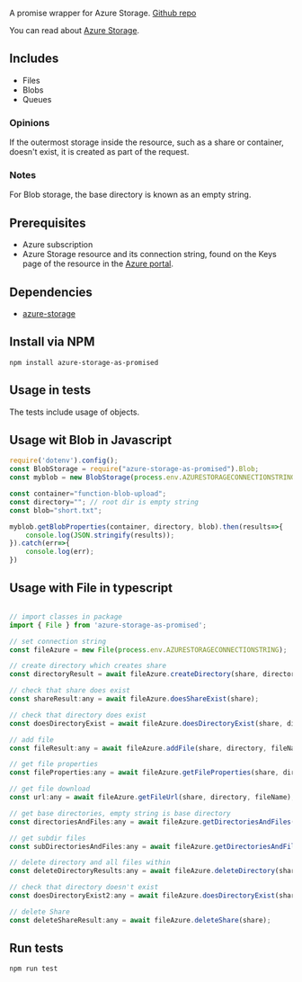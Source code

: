 A promise wrapper for Azure Storage. [Github repo](https://github.com/diberry/azure-storage-as-promised)


You can read about [Azure Storage](https://docs.microsoft.com/azure/storage/).

## Includes

* Files 
* Blobs
* Queues

### Opinions

If the outermost storage inside the resource, such as a share or container, doesn't exist, it is created as part of the request. 

### Notes

For Blob storage, the base directory is known as an empty string. 

## Prerequisites

* Azure subscription
* Azure Storage resource and its connection string, found on the Keys page of the resource in the [Azure portal](https://portal.azure.com).

## Dependencies

* [azure-storage](https://www.npmjs.com/package/azure-storage)

## Install via NPM

```
npm install azure-storage-as-promised
```

## Usage in tests

The tests include usage of objects. 

## Usage wit Blob in Javascript

```javascript
require('dotenv').config();
const BlobStorage = require("azure-storage-as-promised").Blob;
const myblob = new BlobStorage(process.env.AZURESTORAGECONNECTIONSTRING);

const container="function-blob-upload";
const directory=""; // root dir is empty string
const blob="short.txt";

myblob.getBlobProperties(container, directory, blob).then(results=>{
    console.log(JSON.stringify(results));
}).catch(err=>{
    console.log(err);
})
```

## Usage with File in typescript

```javascript

// import classes in package
import { File } from 'azure-storage-as-promised';

// set connection string
const fileAzure = new File(process.env.AZURESTORAGECONNECTIONSTRING);

// create directory which creates share
const directoryResult = await fileAzure.createDirectory(share, directory, undefined);

// check that share does exist
const shareResult:any = await fileAzure.doesShareExist(share);

// check that directory does exist
const doesDirectoryExist = await fileAzure.doesDirectoryExist(share, directory);

// add file
const fileResult:any = await fileAzure.addFile(share, directory, fileName, fileFullPath, optionalContentSettings, optionalMetadata);

// get file properties
const fileProperties:any = await fileAzure.getFileProperties(share, directory, fileName);

// get file download
const url:any = await fileAzure.getFileUrl(share, directory, fileName);

// get base directories, empty string is base directory
const directoriesAndFiles:any = await fileAzure.getDirectoriesAndFiles(share, "");

// get subdir files
const subDirectoriesAndFiles:any = await fileAzure.getDirectoriesAndFiles(share, directoriesAndFiles.directories[0].name);

// delete directory and all files within
const deleteDirectoryResults:any = await fileAzure.deleteDirectory(share, directoriesAndFiles.directories[0].name);

// check that directory doesn't exist
const doesDirectoryExist2:any = await fileAzure.doesDirectoryExist(share, directory);

// delete Share
const deleteShareResult:any = await fileAzure.deleteShare(share);
```

## Run tests

```
npm run test
```